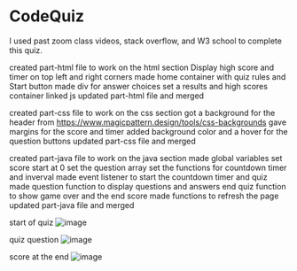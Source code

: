 # CodeQuiz
I used past zoom class videos, stack overflow, and W3 school to complete this quiz. 

created part-html file to work on the html section
Display high score and timer on top left and right corners
made home container with quiz rules and Start button
made div for answer choices
set a results and high scores container
linked js
updated part-html file and merged

created part-css file to work on the css section
got a background for the header from https://www.magicpattern.design/tools/css-backgrounds
gave margins for the score and timer
added background color and a hover for the question buttons 
updated part-css file and merged

created part-java file to work on the java section
made global variables
set score start at 0
set the question array
set the functions for countdown timer and inverval
made event listener to start the countdown timer and quiz
made question function to display questions and answers
end quiz function to show game over and the end score
made functions to refresh the page 
updated part-java file and merged

start of quiz
![image](https://user-images.githubusercontent.com/123212035/226523851-671c7f45-2caa-4769-b887-3235ff867806.png)

quiz question
![image](https://user-images.githubusercontent.com/123212035/226524099-7bd11e13-0173-4552-a9ba-a99f0a348a21.png)

score at the end
![image](https://user-images.githubusercontent.com/123212035/226524180-765512dd-666c-4061-b0f4-cac1f02906ad.png)




